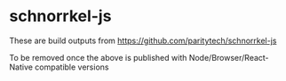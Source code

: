 # schnorrkel-js

These are build outputs from https://github.com/paritytech/schnorrkel-js

To be removed once the above is published with Node/Browser/React-Native compatible versions
